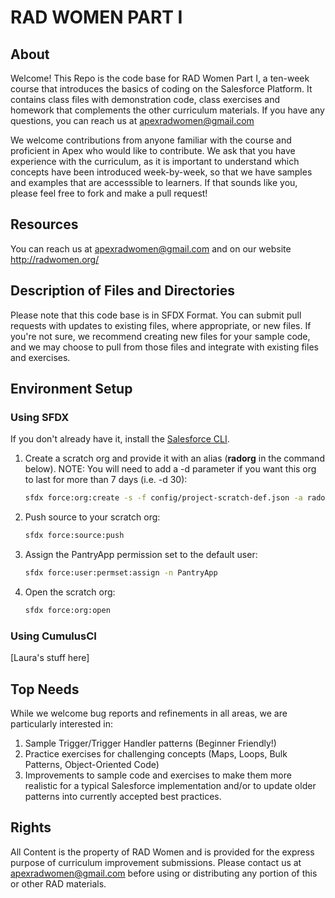 # RAD WOMEN PART I

## About

Welcome! This Repo is the code base for RAD Women Part I, a ten-week course that introduces the basics of coding on the Salesforce Platform.  It contains class files with demonstration code, class exercises and homework that complements the other curriculum materials. If you have any questions, you can reach us at apexradwomen@gmail.com

We welcome contributions from anyone familiar with the course and proficient in Apex who would like to contribute.  We ask that you have experience with the curriculum, as it is important to understand which concepts have been introduced week-by-week, so that we have samples and examples that are accesssible to learners.  If that sounds like you, please feel free to fork and make a pull request!

## Resources

You can reach us at apexradwomen@gmail.com and on our website <http://radwomen.org/>

## Description of Files and Directories

Please note that this code base is in SFDX Format.  You can submit pull requests with updates to existing files, where appropriate, or new files.  If you're not sure, we recommend creating new files for your sample code, and we may choose to pull from those files and integrate with existing files and exercises.  

## Environment Setup

### Using SFDX

If you don't already have it, install the [Salesforce CLI](https://developer.salesforce.com/docs/atlas.en-us.sfdx_setup.meta/sfdx_setup/sfdx_setup_install_cli.htm).

1. Create a scratch org and provide it with an alias (**radorg** in the command below). NOTE: You will need to add a -d parameter if you want this org to last for more than 7 days (i.e. -d 30):

    ```bash
    sfdx force:org:create -s -f config/project-scratch-def.json -a radorg
    ```

1. Push source to your scratch org:

    ```bash
    sfdx force:source:push
    ```

1. Assign the PantryApp permission set to the default user:

    ```bash
    sfdx force:user:permset:assign -n PantryApp
    ```

1. Open the scratch org:

    ```bash
    sfdx force:org:open
    ```

### Using CumulusCI

[Laura's stuff here]

## Top Needs

While we welcome bug reports and refinements in all areas, we are particularly interested in:

1. Sample Trigger/Trigger Handler patterns (Beginner Friendly!)
2. Practice exercises for challenging concepts (Maps, Loops, Bulk Patterns, Object-Oriented Code)
3. Improvements to sample code and exercises to make them more realistic for a typical Salesforce implementation and/or to update older patterns into currently accepted best practices.

## Rights

All Content is the property of RAD Women and is provided for the express purpose of curriculum improvement submissions.  Please contact us at apexradwomen@gmail.com before using or distributing any portion of this or other RAD materials.
